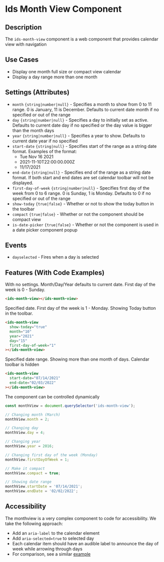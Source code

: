 # Ids Month View Component

## Description
The `ids-month-view` component is a web component that provides calendar view with navigation

## Use Cases
- Display one month full size or compact view calendar
- Display a day range more than one month

## Settings (Attributes)
- `month` `{string|number|null}` - Specifies a month to show from 0 to 11 range. 0 is January, 11 is December. Defaults to current date month if no specified or out of the range
- `day` `{string|number|null}` - Specifies a day to initially set as active. Defaults to current date day if no specified or the day value is bigger than the month days
- `year` `{string|number|null}` - Specifies a year to show. Defaults to current date year if no specified
- `start-date` `{string|null}` - Specifies start of the range as a string date format.
Examples of the format:
  - Tue Nov 16 2021
  - 2021-11-10T22:00:00.000Z
  - 11/17/2021
- `end-date` `{string|null}` - Specifies end of the range as a string date format.
If both start and end dates are set calendar toolbar will not be displayed.
- `first-day-of-week` `{string|number|null}` - Specifies first day of the week from 0 to 6 range. 0 is Sunday, 1 is Monday. Defaults to 0 if no specified or out of the range
- `show-today` `{true|false}` - Whether or not to show the today button in the toolbar
- `compact` `{true|false}` - Whether or not the component should be compact view
- `is-date-picker` `{true|false}` - Whether or not the component is used in a date picker component popup

## Events
- `dayselected` - Fires when a day is selected

## Features (With Code Examples)
With no settings. Month/Day/Year defaults to current date. First day of the week is 0 - Sunday.

```html
<ids-month-view></ids-month-view>
```

Specified date. First day of the week is 1 - Monday. Showing Today button in the toolbar.

```html
<ids-month-view
  show-today="true"
  month="10"
  year="2021"
  day="15"
  first-day-of-week="1"
></ids-month-view>
```

Specified date range. Showing more than one month of days. Calendar toolbar is hidden

```html
<ids-month-view
  start-date="07/14/2021"
  end-date="02/03/2022"
></ids-month-view>
```

The component can be controlled dynamically

```js
const monthView = document.querySelector('ids-month-view');

// Changing month (March)
monthView.month = 2;

// Changing day
monthView.day = 4;

// Changing year
monthView.year = 2016;

// Changing first day of the week (Monday)
monthView.firstDayOfWeek = 1;

// Make it compact
monthView.compact = true;

// Showing date range
monthView.startDate = '07/14/2021';
monthView.endDate = '02/02/2022';
```

## Accessibility

The monthview is a very complex component to code for accessibility. We take the following approach:

- Add an `aria-label` to the calendar element
- Add `aria-selected=true` to selected day
- Each calendar item should have an audible label to announce the day of week while arrowing through days
- For comparison, see a similar <a href="http://oaa-accessibility.org/example/15/" target="_blank">example</a>

